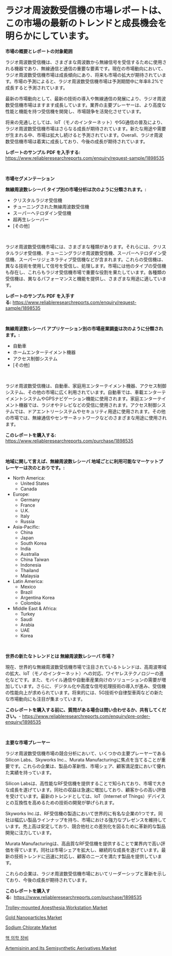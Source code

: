 <p><h1>ラジオ周波数受信機の市場レポートは、この市場の最新のトレンドと成長機会を明らかにしています。</h1></p><p><strong>市場の概要とレポートの対象範囲</strong></p>
<p><p>ラジオ周波数受信機は、さまざまな周波数から無線信号を受信するために使用される機器であり、無線通信と通信の重要な要素です。現在の市場動向において、ラジオ周波数受信機市場は成長傾向にあり、将来も市場の拡大が期待されています。市場の予測によると、ラジオ周波数受信機市場は予測期間中に年率8.2%で成長すると予測されています。</p><p>最新の市場動向として、最新の技術の導入や無線通信の発展により、ラジオ周波数受信機市場はますます成長しています。業界の主要プレーヤーは、より高度な性能と機能を持つ受信機を開発し、市場競争を活発化させています。</p><p>将来の見通しとしては、IoT（モノのインターネット）や5G通信の普及により、ラジオ周波数受信機市場はさらなる成長が期待されています。新たな用途や需要が生まれる中、市場は拡大し続けると予測されています。Overall、ラジオ周波数受信機市場は着実に成長しており、今後の成長が期待されています。</p></p>
<p><strong>レポートのサンプル PDF を入手する:</strong> <a href="https://www.reliableresearchreports.com/enquiry/request-sample/1898535">https://www.reliableresearchreports.com/enquiry/request-sample/1898535</a></p>
<p>&nbsp;</p>
<p><strong>市場セグメンテーション</strong></p>
<p><strong>無線周波数レシーバ タイプ別の市場分析は次のように分類されます。:</strong></p>
<p><ul><li>クリスタルラジオ受信機</li><li>チューニングされた無線周波数受信機</li><li>スーパーヘテロダイン受信機</li><li>超再生レシーバー</li><li>[その他]</li></ul></p>
<p>&nbsp;</p>
<p><p>ラジオ周波数受信機市場には、さまざまな種類があります。それらには、クリスタルラジオ受信機、チューニングラジオ周波数受信機、スーパーヘテロダイン受信機、スーパーリジェネラティブ受信機などが含まれます。これらの受信機は、異なる技術を使用して信号を受信し、処理します。市場には他のタイプの受信機も存在し、これらもラジオ受信機市場で重要な役割を果たしています。各種類の受信機は、異なるパフォーマンスと機能を提供し、さまざまな用途に適しています。</p></p>
<p><strong>レポートのサンプル PDF を入手する:</strong>&nbsp;<a href="https://www.reliableresearchreports.com/enquiry/request-sample/1898535">https://www.reliableresearchreports.com/enquiry/request-sample/1898535</a></p>
<p>&nbsp;</p>
<p><strong> 無線周波数レシーバ アプリケーション別の市場産業調査は次のように分類されます。:</strong></p>
<p><ul><li>自動車</li><li>ホームエンターテイメント機器</li><li>アクセス制御システム</li><li>[その他]</li></ul></p>
<p>&nbsp;</p>
<p><p>ラジオ周波数受信機は、自動車、家庭用エンターテイメント機器、アクセス制御システム、その他の市場に広く利用されています。自動車では、車載エンターテイメントシステムやGPSナビゲーション機能に使用されます。家庭エンターテイメント機器では、ラジオやテレビなどの受信に使用されます。アクセス制御システムでは、ドアエントリーシステムやセキュリティ用途に使用されます。その他の市場では、無線通信やセンサーネットワークなどのさまざまな用途に使用されます。</p></p>
<p><strong>このレポートを購入する:</strong>&nbsp; <a href="https://www.reliableresearchreports.com/purchase/1898535">https://www.reliableresearchreports.com/purchase/1898535</a></p>
<p>&nbsp;</p>
<p><strong>地域に関して言えば、無線周波数レシーバ 地域ごとに利用可能なマーケットプレーヤーは次のとおりです。:</strong></p>
<p><ul>
    <li>
        North America:
        <ul>
            <li>United States</li>
            <li>Canada</li>
        </ul>
    </li>
    <li>
        Europe:
        <ul>
            <li>Germany</li>
            <li>France</li>
            <li>U.K.</li>
            <li>Italy</li>
            <li>Russia</li>
        </ul>
    </li>
    <li>
        Asia-Pacific:
        <ul>
            <li>China</li>
            <li>Japan</li>
            <li>South Korea</li>
            <li>India</li>
            <li>Australia</li>
            <li>China Taiwan</li>
            <li>Indonesia</li>
            <li>Thailand</li>
            <li>Malaysia</li>
        </ul>
    </li>
    <li>
        Latin America:
        <ul>
            <li>Mexico</li>
            <li>Brazil</li>
            <li>Argentina Korea</li>
            <li>Colombia</li>
        </ul>
    </li>
    <li>
        Middle East & Africa:
        <ul>
            <li>Turkey</li>
            <li>Saudi</li>
            <li>Arabia</li>
            <li>UAE</li>
            <li>Korea</li>
        </ul>
    </li>
    </ul></p>
<p>&nbsp;</p>
<p><strong>世界の新たなトレンドとは 無線周波数レシーバ 市場？</strong></p>
<p><p>現在、世界的な無線周波数受信機市場で注目されているトレンドは、高周波帯域の拡大、IoT（モノのインターネット）への対応、ワイヤレステクノロジーの進化などです。また、モバイル通信や自動車産業向けのソリューションの需要が増加しています。さらに、デジタル化や高度な信号処理技術の導入が進み、受信機の性能向上が求められています。将来的には、5G技術や自律型車両などの新たな市場動向にも注目が集まっています。</p></p>
<p><strong>このレポートを購入する前に、質問がある場合は問い合わせるか、共有してください。</strong>- <a href="https://www.reliableresearchreports.com/enquiry/pre-order-enquiry/1898535">https://www.reliableresearchreports.com/enquiry/pre-order-enquiry/1898535</a></p>
<p>&nbsp;</p>
<p><strong>主要な市場プレーヤー</strong></p>
<p><p>ラジオ周波数受信機市場の競合分析において、いくつかの主要プレーヤーであるSilicon Labs、Skyworks Inc.、Murata Manufacturingに焦点を当てることが重要です。これらの企業は、製品の革新性、市場シェア、顧客満足度において優れた実績を持っています。</p><p>Silicon Labsは、高性能なRF受信機を提供することで知られており、市場で大きな成長を遂げています。同社の収益は急速に増加しており、顧客からの高い評価を受けています。最新のトレンドとしては、IoT（Internet of Things）デバイスとの互換性を高めるための技術の開発が挙げられます。</p><p>Skyworks Inc.は、RF受信機の製造において世界的に有名な企業の1つです。同社は幅広い製品ラインナップを持ち、市場における強力なプレゼンスを維持しています。売上高は安定しており、競合他社との差別化を図るために革新的な製品開発に注力しています。</p><p>Murata Manufacturingは、高品質なRF受信機を提供することで業界内で高い評価を得ています。同社は市場シェアを拡大し、継続的な成長を遂げています。最新の技術トレンドに迅速に対応し、顧客のニーズを満たす製品を提供しています。</p><p>これらの企業は、ラジオ周波数受信機市場においてリーダーシップと革新を示しており、今後の成長が期待されています。</p></p>
<p><strong>このレポートを購入する:</strong>&nbsp;&nbsp;<a href="https://www.reliableresearchreports.com/purchase/1898535">https://www.reliableresearchreports.com/purchase/1898535</a></p>
<p><p><a href="https://issuu.com/reportprime-2/docs/trolley-mounted-anesthesia-workstation-market-size">Trolley-mounted Anesthesia Workstation Market</a></p><p><a href="https://github.com/lylyparadise/Market-Research-Report-List-2/blob/main/gold-nanoparticles-market.md">Gold Nanoparticles Market</a></p><p><a href="https://github.com/johnbach50/Market-Research-Report-List-2/blob/main/sodium-chlorate-market.md">Sodium Chlorate Market</a></p><p><a href="https://github.com/idcefvhkdut6/Market-Research-Report-List-1/blob/main/5493633194010.md">핵 의학 장비</a></p><p><a href="https://scarlet-rocket-c63.notion.site/Artemisinin-and-Its-Semisynthetic-Aerivatives-Market-Offer-Valuable-Insights-into-Market-Size-Marke-c61e48e54f1647e69e5267607f2a97a8">Artemisinin and Its Semisynthetic Aerivatives Market</a></p></p>